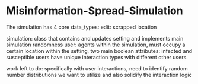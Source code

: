# Misinformation-Spread-Simulation

The simulation has 4 core data_types:
edit: scrapped location

simulation: class that contains and updates setting and implements main simulation randomness
user: agents within the simulation, must occupy a certain location within the setting, two main boolean attributes: infected and susceptible
  users have unique interaction types with different other users.
  

work left to do: specifically with user interactions, need to identify random number distributions we want to utilize and also solidify the interaction logic
